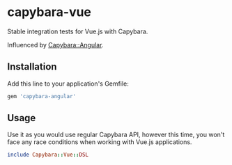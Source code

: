 capybara-vue
============

Stable integration tests for Vue.js with Capybara.

Influenced by [Capybara::Angular](https://github.com/wrozka/capybara-angular).

Installation
------------

Add this line to your application's Gemfile:

```ruby
gem 'capybara-angular'
```

Usage
-----

Use it as you would use regular Capybara API, however this time, you won't face any race conditions when working with Vue.js applications.

```ruby
include Capybara::Vue::DSL
```
